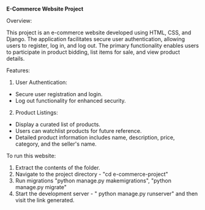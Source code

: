 **E-Commerce Website Project**

Overview:

This project is an e-commerce website developed using HTML, CSS, and Django. The application facilitates secure user authentication, allowing users to register, log in, and log out. 
The primary functionality enables users to participate in product bidding, list items for sale, and view product details.

Features:

1. User Authentication:

- Secure user registration and login.
- Log out functionality for enhanced security.

2. Product Listings:

- Display a curated list of products.
- Users can watchlist products for future reference.
- Detailed product information includes name, description, price, category, and the seller's name.
  
To run this website: 
1. Extract the contents of the folder.
2. Navigate to the project directory - "cd e-commerce-project"
3. Run migrations "python manage.py makemigrations", "python manage.py migrate"
4. Start the development server - " python manage.py runserver" and then visit the link generated.
